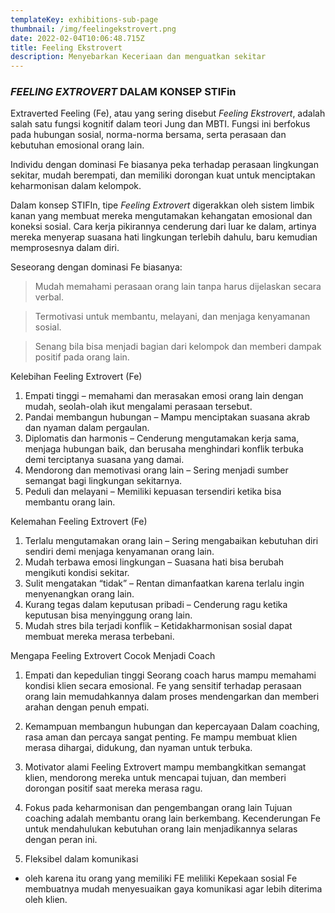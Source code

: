 ```yaml
---
templateKey: exhibitions-sub-page
thumbnail: /img/feelingekstrovert.png
date: 2022-02-04T10:06:48.715Z
title: Feeling Ekstrovert
description: Menyebarkan Keceriaan dan menguatkan sekitar
---
```




### *FEELING EXTROVERT* DALAM KONSEP STIFin

Extraverted Feeling (Fe), atau yang sering disebut *Feeling Ekstrovert*, adalah salah satu fungsi kognitif dalam teori Jung dan MBTI. Fungsi ini berfokus pada hubungan sosial, norma-norma bersama, serta perasaan dan kebutuhan emosional orang lain.

Individu dengan dominasi Fe biasanya peka terhadap perasaan lingkungan sekitar, mudah berempati, dan memiliki dorongan kuat untuk menciptakan keharmonisan dalam kelompok.

Dalam konsep STIFIn, tipe *Feeling Extrovert* digerakkan oleh sistem limbik kanan yang membuat mereka mengutamakan kehangatan emosional dan koneksi sosial. Cara kerja pikirannya cenderung dari luar ke dalam, artinya mereka menyerap suasana hati lingkungan terlebih dahulu, baru kemudian memprosesnya dalam diri.

Seseorang dengan dominasi Fe biasanya:

> Mudah memahami perasaan orang lain tanpa harus dijelaskan secara verbal.

> Termotivasi untuk membantu, melayani, dan menjaga kenyamanan sosial.

> Senang bila bisa menjadi bagian dari kelompok dan memberi dampak positif pada orang lain.

Kelebihan Feeling Extrovert (Fe)

1.	Empati tinggi – memahami dan merasakan emosi orang lain dengan mudah, seolah-olah ikut mengalami perasaan tersebut.
2.	Pandai membangun hubungan – Mampu menciptakan suasana akrab dan nyaman dalam pergaulan.
3.	Diplomatis dan harmonis – Cenderung mengutamakan kerja sama, menjaga hubungan baik, dan berusaha menghindari konflik terbuka demi terciptanya suasana yang damai.
4.	Mendorong dan memotivasi orang lain – Sering menjadi sumber semangat bagi lingkungan sekitarnya.
5.	Peduli dan melayani – Memiliki kepuasan tersendiri ketika bisa membantu orang lain.

Kelemahan Feeling Extrovert (Fe)
1.	Terlalu mengutamakan orang lain – Sering mengabaikan kebutuhan diri sendiri demi menjaga kenyamanan orang lain.
2.	Mudah terbawa emosi lingkungan – Suasana hati bisa berubah mengikuti kondisi sekitar.
3.	Sulit mengatakan “tidak” – Rentan dimanfaatkan karena terlalu ingin menyenangkan orang lain.
4.	Kurang tegas dalam keputusan pribadi – Cenderung ragu ketika keputusan bisa menyinggung orang lain.
5.	Mudah stres bila terjadi konflik – Ketidakharmonisan sosial dapat membuat mereka merasa terbebani.

Mengapa Feeling Extrovert Cocok Menjadi Coach

1. Empati dan kepedulian tinggi 
Seorang coach harus mampu memahami kondisi klien secara emosional. Fe yang sensitif terhadap perasaan orang lain memudahkannya dalam proses mendengarkan dan memberi arahan dengan penuh empati.

2. Kemampuan membangun hubungan dan kepercayaan
Dalam coaching, rasa aman dan percaya sangat penting. Fe mampu membuat klien merasa dihargai, didukung, dan nyaman untuk terbuka.

3. Motivator alami
Feeling Extrovert mampu membangkitkan semangat klien, mendorong mereka untuk mencapai tujuan, dan memberi dorongan positif saat mereka merasa ragu.

4. Fokus pada keharmonisan dan pengembangan orang lain
Tujuan coaching adalah membantu orang lain berkembang. Kecenderungan Fe untuk mendahulukan kebutuhan orang lain menjadikannya selaras dengan peran ini.

5. Fleksibel dalam komunikasi

- oleh karena itu orang yang memiliki FE meliliki Kepekaan sosial Fe membuatnya mudah menyesuaikan gaya komunikasi agar lebih diterima oleh klien.
